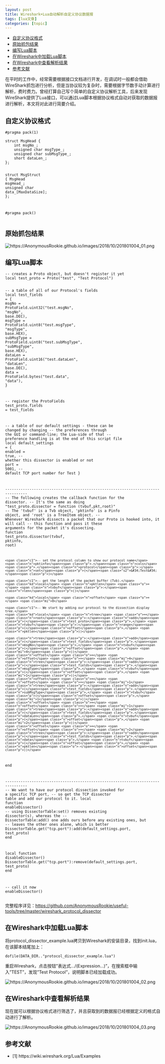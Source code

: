 ```yaml
---
layout: post
title: Wireshark+Lua自动解析自定义协议数据报 
tags: [lua文章]
categories: [topic]
---
```

<ul id="markdown-toc">
  <li><a href="#自定义协议格式" id="markdown-toc-自定义协议格式">自定义协议格式</a></li>
  <li><a href="#原始抓包结果" id="markdown-toc-原始抓包结果">原始抓包结果</a></li>
  <li><a href="#编写lua脚本" id="markdown-toc-编写lua脚本">编写Lua脚本</a></li>
  <li><a href="#在wireshark中加载lua脚本" id="markdown-toc-在wireshark中加载lua脚本">在Wireshark中加载Lua脚本</a></li>
  <li><a href="#在wireshark中查看解析结果" id="markdown-toc-在wireshark中查看解析结果">在Wireshark中查看解析结果</a></li>
  <li><a href="#参考文献" id="markdown-toc-参考文献">参考文献</a></li>
</ul>
<p>在平时的工作中，经常需要根据接口文档进行开发，在调试时一般都会借助WireShark抓包进行分析，但是当协议较为复杂时，需要根据字节数手动计算进行解析，费时费力。曾经打算自己写个简单的自定义协议解析工具，后来发现WireShark提供了Lua接口，可以通过Lua脚本根据协议格式自动对获取的数据报进行解析，本文将对此进行简要介绍。</p>

<h2 id="自定义协议格式">自定义协议格式</h2>

<div class="language-c highlighter-rouge"><div class="highlight"><pre class="highlight"><code><span class="cp">#pragma pack(1)
</span>
<span class="k">struct</span> <span class="n">MsgHead</span> <span class="p">{</span>
    <span class="kt">int</span> <span class="n">msgNo_</span><span class="p">;</span>
    <span class="kt">unsigned</span> <span class="kt">char</span> <span class="n">msgType_</span><span class="p">;</span>
    <span class="kt">unsigned</span> <span class="kt">char</span> <span class="n">subMsgType_</span><span class="p">;</span>
    <span class="kt">short</span> <span class="n">dataLen_</span><span class="p">;</span>
<span class="p">};</span>

<span class="k">struct</span> <span class="n">MsgStruct</span> <span class="p">{</span>
    <span class="n">MsgHead</span> <span class="n">msgHead_</span><span class="p">;</span>
    <span class="kt">unsigned</span> <span class="kt">char</span> <span class="n">data_</span><span class="p">[</span><span class="n">MaxDataSize</span><span class="p">];</span>
<span class="p">};</span>

<span class="cp">#pragma pack()
</span></code></pre></div></div>

<h2 id="原始抓包结果">原始抓包结果</h2>

<p><img src="https://AnonymousRookie.github.io/images/2018/10/201801004_01.png" alt="https://AnonymousRookie.github.io/images/2018/10/201801004_01.png"/></p>

<h2 id="编写lua脚本">编写Lua脚本</h2>

<div class="language-lua highlighter-rouge"><div class="highlight"><pre class="highlight"><code><span class="c1">-- creates a Proto object, but doesn&#39;t register it yet</span>
<span class="kd">local</span> <span class="n">test_proto</span> <span class="o">=</span> <span class="n">Proto</span><span class="p">(</span><span class="s2">&#34;test&#34;</span><span class="p">,</span> <span class="s2">&#34;Test Protocol&#34;</span><span class="p">)</span>

<span class="c1">-- a table of all of our Protocol&#39;s fields</span>
<span class="kd">local</span> <span class="n">test_fields</span> <span class="o">=</span>
<span class="p">{</span>
    <span class="n">msgNo</span> <span class="o">=</span> <span class="n">ProtoField</span><span class="p">.</span><span class="n">uint32</span><span class="p">(</span><span class="s2">&#34;test.msgNo&#34;</span><span class="p">,</span> <span class="s2">&#34;msgNo&#34;</span><span class="p">,</span> <span class="n">base</span><span class="p">.</span><span class="n">DEC</span><span class="p">),</span>
    <span class="n">msgType</span> <span class="o">=</span> <span class="n">ProtoField</span><span class="p">.</span><span class="n">uint8</span><span class="p">(</span><span class="s2">&#34;test.msgType&#34;</span><span class="p">,</span> <span class="s2">&#34;msgType&#34;</span><span class="p">,</span> <span class="n">base</span><span class="p">.</span><span class="n">HEX</span><span class="p">),</span>
    <span class="n">subMsgType</span> <span class="o">=</span> <span class="n">ProtoField</span><span class="p">.</span><span class="n">uint8</span><span class="p">(</span><span class="s2">&#34;test.subMsgType&#34;</span><span class="p">,</span> <span class="s2">&#34;subMsgType&#34;</span><span class="p">,</span> <span class="n">base</span><span class="p">.</span><span class="n">HEX</span><span class="p">),</span>
    <span class="n">dataLen</span> <span class="o">=</span> <span class="n">ProtoField</span><span class="p">.</span><span class="n">uint16</span><span class="p">(</span><span class="s2">&#34;test.dataLen&#34;</span><span class="p">,</span> <span class="s2">&#34;dataLen&#34;</span><span class="p">,</span> <span class="n">base</span><span class="p">.</span><span class="n">DEC</span><span class="p">),</span>
    <span class="n">data</span> <span class="o">=</span> <span class="n">ProtoField</span><span class="p">.</span><span class="n">bytes</span><span class="p">(</span><span class="s2">&#34;test.data&#34;</span><span class="p">,</span> <span class="s2">&#34;data&#34;</span><span class="p">),</span>
<span class="p">}</span>

<span class="c1">-- register the ProtoFields</span>
<span class="n">test_proto</span><span class="p">.</span><span class="n">fields</span> <span class="o">=</span> <span class="n">test_fields</span>

<span class="c1">-- a table of our default settings - these can be changed by changing</span>
<span class="c1">-- the preferences through the GUI or command-line; the Lua-side of that</span>
<span class="c1">-- preference handling is at the end of this script file</span>
<span class="kd">local</span> <span class="n">default_settings</span> <span class="o">=</span>
<span class="p">{</span>
    <span class="n">enabled</span>      <span class="o">=</span> <span class="kc">true</span><span class="p">,</span> <span class="c1">-- whether this dissector is enabled or not</span>
    <span class="n">port</span>         <span class="o">=</span> <span class="mi">5001</span><span class="p">,</span> <span class="c1">-- default TCP port number for Test</span>
<span class="p">}</span>

<span class="c1">--------------------------------------------------------------------------------</span>
<span class="c1">-- The following creates the callback function for the dissector.</span>
<span class="c1">-- It&#39;s the same as doing &#34;test_proto.dissector = function (tvbuf,pkt,root)&#34;</span>
<span class="c1">-- The &#39;tvbuf&#39; is a Tvb object, &#39;pktinfo&#39; is a Pinfo object, and &#39;root&#39; is a TreeItem object.</span>
<span class="c1">-- Whenever Wireshark dissects a packet that our Proto is hooked into, it will call</span>
<span class="c1">-- this function and pass it these arguments for the packet it&#39;s dissecting.</span>
<span class="k">function</span> <span class="nc">test_proto</span><span class="p">.</span><span class="nf">dissector</span><span class="p">(</span><span class="n">tvbuf</span><span class="p">,</span> <span class="n">pktinfo</span><span class="p">,</span> <span class="n">root</span><span class="p">)</span>

    <span class="c1">-- set the protocol column to show our protocol name</span>
    <span class="n">pktinfo</span><span class="p">.</span><span class="n">cols</span><span class="p">.</span><span class="n">protocol</span><span class="p">:</span><span class="n">set</span><span class="p">(</span><span class="s2">&#34;Test&#34;</span><span class="p">)</span>

    <span class="c1">-- get the length of the packet buffer (Tvb).</span>
    <span class="kd">local</span> <span class="n">pktlen</span> <span class="o">=</span> <span class="n">tvbuf</span><span class="p">:</span><span class="n">len</span><span class="p">()</span>

    <span class="kd">local</span> <span class="n">offset</span> <span class="o">=</span> <span class="mi">0</span>

    <span class="c1">-- We start by adding our protocol to the dissection display tree.</span>
    <span class="kd">local</span> <span class="n">tree</span> <span class="o">=</span> <span class="n">root</span><span class="p">:</span><span class="n">add</span><span class="p">(</span><span class="n">test_proto</span><span class="p">,</span> <span class="n">tvbuf</span><span class="p">:</span><span class="n">range</span><span class="p">(</span><span class="n">offset</span><span class="p">,</span> <span class="n">pktlen</span><span class="p">))</span>

    <span class="n">tree</span><span class="p">:</span><span class="n">add</span><span class="p">(</span><span class="n">test_fields</span><span class="p">.</span><span class="n">msgNo</span><span class="p">,</span> <span class="n">tvbuf</span><span class="p">(</span><span class="n">offset</span><span class="p">,</span> <span class="mi">4</span><span class="p">))</span>
    <span class="n">offset</span> <span class="o">=</span> <span class="n">offset</span> <span class="o">+</span> <span class="mi">4</span>
    <span class="n">tree</span><span class="p">:</span><span class="n">add</span><span class="p">(</span><span class="n">test_fields</span><span class="p">.</span><span class="n">msgType</span><span class="p">,</span> <span class="n">tvbuf</span><span class="p">(</span><span class="n">offset</span><span class="p">,</span> <span class="mi">1</span><span class="p">))</span>
    <span class="n">offset</span> <span class="o">=</span> <span class="n">offset</span> <span class="o">+</span> <span class="mi">1</span>
    <span class="n">tree</span><span class="p">:</span><span class="n">add</span><span class="p">(</span><span class="n">test_fields</span><span class="p">.</span><span class="n">subMsgType</span><span class="p">,</span> <span class="n">tvbuf</span><span class="p">(</span><span class="n">offset</span><span class="p">,</span> <span class="mi">1</span><span class="p">))</span>
    <span class="n">offset</span> <span class="o">=</span> <span class="n">offset</span> <span class="o">+</span> <span class="mi">1</span>
    <span class="n">tree</span><span class="p">:</span><span class="n">add</span><span class="p">(</span><span class="n">test_fields</span><span class="p">.</span><span class="n">dataLen</span><span class="p">,</span> <span class="n">tvbuf</span><span class="p">(</span><span class="n">offset</span><span class="p">,</span> <span class="mi">2</span><span class="p">))</span>
    <span class="n">offset</span> <span class="o">=</span> <span class="n">offset</span> <span class="o">+</span> <span class="mi">2</span>
    <span class="n">tree</span><span class="p">:</span><span class="n">add</span><span class="p">(</span><span class="n">test_fields</span><span class="p">.</span><span class="n">data</span><span class="p">,</span> <span class="n">tvbuf</span><span class="p">(</span><span class="n">offset</span><span class="p">,</span> <span class="n">pktlen</span><span class="o">-</span><span class="n">offset</span><span class="p">))</span>
<span class="k">end</span>

<span class="c1">--------------------------------------------------------------------------------</span>
<span class="c1">-- We want to have our protocol dissection invoked for a specific TCP port,</span>
<span class="c1">-- so get the TCP dissector table and add our protocol to it.</span>
<span class="kd">local</span> <span class="k">function</span> <span class="nf">enableDissector</span><span class="p">()</span>
    <span class="c1">-- using DissectorTable:set() removes existing dissector(s), whereas the</span>
    <span class="c1">-- DissectorTable:add() one adds ours before any existing ones, but</span>
    <span class="c1">-- leaves the other ones alone, which is better</span>
    <span class="n">DissectorTable</span><span class="p">.</span><span class="n">get</span><span class="p">(</span><span class="s2">&#34;tcp.port&#34;</span><span class="p">):</span><span class="n">add</span><span class="p">(</span><span class="n">default_settings</span><span class="p">.</span><span class="n">port</span><span class="p">,</span> <span class="n">test_proto</span><span class="p">)</span>
<span class="k">end</span>

<span class="kd">local</span> <span class="k">function</span> <span class="nf">disableDissector</span><span class="p">()</span>
    <span class="n">DissectorTable</span><span class="p">.</span><span class="n">get</span><span class="p">(</span><span class="s2">&#34;tcp.port&#34;</span><span class="p">):</span><span class="n">remove</span><span class="p">(</span><span class="n">default_settings</span><span class="p">.</span><span class="n">port</span><span class="p">,</span> <span class="n">test_proto</span><span class="p">)</span>
<span class="k">end</span>

<span class="c1">-- call it now</span>
<span class="n">enableDissector</span><span class="p">()</span>
</code></pre></div></div>

<p>完整程序详见：<a href="https://github.com/AnonymousRookie/useful-tools/tree/master/wireshark_protocol_dissector/">https://github.com/AnonymousRookie/useful-tools/tree/master/wireshark_protocol_dissector</a></p>

<h2 id="在wireshark中加载lua脚本">在Wireshark中加载Lua脚本</h2>

<p>将protocol_dissector_example.lua拷贝到Wireshark的安装目录，找到init.lua，在该脚本结尾加上：</p>

<div class="language-lua highlighter-rouge"><div class="highlight"><pre class="highlight"><code><span class="nb">dofile</span><span class="p">(</span><span class="n">DATA_DIR</span><span class="o">..</span><span class="s2">&#34;protocol_dissector_example.lua&#34;</span><span class="p">)</span>
</code></pre></div></div>

<p>重启Wireshark，点击按钮”表达式…/(Expression…)”，在搜索框中输入”TEST”，发现”Test Protocol”，说明脚本已经加载成功。</p>

<p><img src="https://AnonymousRookie.github.io/images/2018/10/201801004_02.png" alt="https://AnonymousRookie.github.io/images/2018/10/201801004_02.png"/></p>

<h2 id="在wireshark中查看解析结果">在Wireshark中查看解析结果</h2>

<p>现在就可以根据协议格式进行筛选了，并且获取到的数据报已经根据定义的格式自动进行了解析。</p>

<p><img src="https://AnonymousRookie.github.io/images/2018/10/201801004_03.png" alt="https://AnonymousRookie.github.io/images/2018/10/201801004_03.png"/></p>

<h2 id="参考文献">参考文献</h2>

<ul>
  <li>[1] https://wiki.wireshark.org/Lua/Examples</li>
</ul>